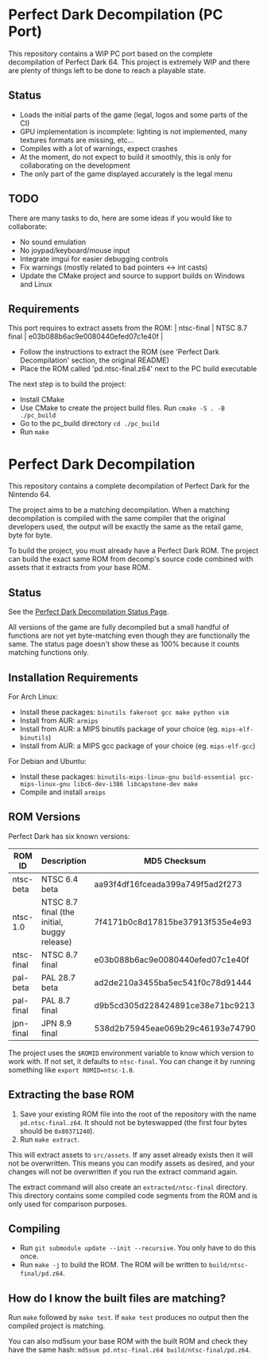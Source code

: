 # Perfect Dark Decompilation (PC Port)

This repository contains a WIP PC port based on the complete decompilation of Perfect Dark 64.
This project is extremely WIP and there are plenty of things left to be done to reach a playable state.

## Status

- Loads the initial parts of the game (legal, logos and some parts of the CI)
- GPU implementation is incomplete: lighting is not implemented, many textures formats are missing, etc...
- Compiles with a lot of warnings, expect crashes
- At the moment, do not expect to build it smoothly, this is only for collaborating on the development
- The only part of the game displayed accurately is the legal menu

## TODO

There are many tasks to do, here are some ideas if you would like to collaborate:

- No sound emulation
- No joypad/keyboard/mouse input
- Integrate imgui for easier debugging controls
- Fix warnings (mostly related to bad pointers <-> int casts)
- Update the CMake project and source to support builds on Windows and Linux

## Requirements

This port requires to extract assets from the ROM:
| ntsc-final | NTSC 8.7 final | e03b088b6ac9e0080440efed07c1e40f |

- Follow the instructions to extract the ROM (see 'Perfect Dark Decompilation' section, the original README)
- Place the ROM called 'pd.ntsc-final.z64' next to the PC build executable

The next step is to build the project:

- Install CMake
- Use CMake to create the project build files. Run `cmake -S . -B ./pc_build`
- Go to the pc_build directory `cd ./pc_build`
- Run `make`

# Perfect Dark Decompilation

This repository contains a complete decompilation of Perfect Dark for the Nintendo 64.

The project aims to be a matching decompilation. When a matching decompilation is compiled with the same compiler that the original developers used, the output will be exactly the same as the retail game, byte for byte.

To build the project, you must already have a Perfect Dark ROM. The project can build the exact same ROM from decomp's source code combined with assets that it extracts from your base ROM.

## Status

See the [Perfect Dark Decompilation Status Page](https://ryandwyer.gitlab.io/pdstatus/).

All versions of the game are fully decompiled but a small handful of functions are not yet byte-matching even though they are functionally the same. The status page doesn't show these as 100% because it counts matching functions only.

## Installation Requirements

For Arch Linux:

- Install these packages: `binutils fakeroot gcc make python vim`
- Install from AUR: `armips`
- Install from AUR: a MIPS binutils package of your choice (eg. `mips-elf-binutils`)
- Install from AUR: a MIPS gcc package of your choice (eg. `mips-elf-gcc`)

For Debian and Ubuntu:

- Install these packages: `binutils-mips-linux-gnu build-essential gcc-mips-linux-gnu libc6-dev-i386 libcapstone-dev make`
- Compile and install `armips`

## ROM Versions

Perfect Dark has six known versions:

| ROM ID     | Description                                 | MD5 Checksum                     |
| ---------- | ------------------------------------------- | -------------------------------- |
| ntsc-beta  | NTSC 6.4 beta                               | aa93f4df16fceada399a749f5ad2f273 |
| ntsc-1.0   | NTSC 8.7 final (the initial, buggy release) | 7f4171b0c8d17815be37913f535e4e93 |
| ntsc-final | NTSC 8.7 final                              | e03b088b6ac9e0080440efed07c1e40f |
| pal-beta   | PAL 28.7 beta                               | ad2de210a3455ba5ec541f0c78d91444 |
| pal-final  | PAL 8.7 final                               | d9b5cd305d228424891ce38e71bc9213 |
| jpn-final  | JPN 8.9 final                               | 538d2b75945eae069b29c46193e74790 |

The project uses the `$ROMID` environment variable to know which version to work with. If not set, it defaults to `ntsc-final`. You can change it by running something like `export ROMID=ntsc-1.0`.

## Extracting the base ROM

1. Save your existing ROM file into the root of the repository with the name `pd.ntsc-final.z64`. It should not be byteswapped (the first four bytes should be `0x80371240`).
2. Run `make extract`.

This will extract assets to `src/assets`. If any asset already exists then it will not be overwritten. This means you can modify assets as desired, and your changes will not be overwritten if you run the extract command again.

The extract command will also create an `extracted/ntsc-final` directory. This directory contains some compiled code segments from the ROM and is only used for comparison purposes.

## Compiling

- Run `git submodule update --init --recursive`. You only have to do this once.
- Run `make -j` to build the ROM. The ROM will be written to `build/ntsc-final/pd.z64`.

## How do I know the built files are matching?

Run `make` followed by `make test`. If `make test` produces no output then the compiled project is matching.

You can also md5sum your base ROM with the built ROM and check they have the same hash: `md5sum pd.ntsc-final.z64 build/ntsc-final/pd.z64`.
